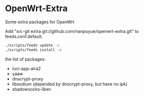 OpenWrt-Extra
=============

Some extra packages for OpenWrt

Add "src-git extra git://github.com/nanpuyue/openwrt-extra.git" to feeds.conf.default.

```bash
./scripts/feeds update -a
./scripts/feeds install -a
```

the list of packages:
* luci-app-aira2
* yaaw
* dnscrypt-proxy
* libsodium (depended by dnscrypt-proxy, but have no ipk)
* shadowsocks-libev
